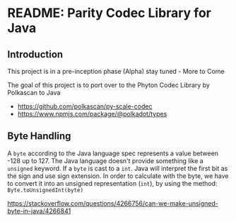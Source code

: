 # README:  Parity Codec Library for Java

## Introduction

This project is in a pre-inception phase (Alpha) stay tuned - More to Come

The goal of this project is to port over to the Phyton Codec Library by Polkascan to Java

* https://github.com/polkascan/py-scale-codec
* https://www.npmjs.com/package/@polkadot/types

## Byte Handling
A `byte` according to the Java language spec represents a value between -128 up to 127.
The Java language doesn't provide something like a `unsigned` keyword.
If a `byte` is cast to a `int`. Java will interpret the first bit as the sign and use sign 
extension.
In order to calculate with the byte, we have to convert it into
an unsigned representation (`int`), by using the method: `Byte.toUnsignedInt(byte)`

https://stackoverflow.com/questions/4266756/can-we-make-unsigned-byte-in-java/4266841
 
